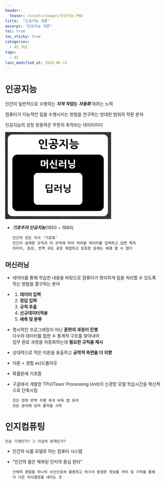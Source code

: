 ```yaml
---
header:
  teaser: /assets/images/인공지능.PNG
title:  "인공지능 개론"
excerpt: "인공지능 개론"
toc: true
toc_sticky: true
categories:
  - AI_개념
tags:
  - AI
last_modified_at: 2020-06-15
---
```

# 인공지능
인간이 일반적으로 수행하는 ***지적 작업***을 ***자동화*** 하려는 노력

컴퓨터가 지능적인 일을 수행시키는 방법을 연구하는 방대한 범위의 학문 분야  
  
인공지능의 성장 원동력은 무한히 축적되는 데이터이다

![인공지능](/assets/images/인공지능.PNG)

* ***기호주의 인공지능***(1950 ~ 1980)

      인간의 모든 지식 '기호화' 
      인간이 설계한 규칙과 이 규칙에 따라 처리할 데이터를 입력하고 답변 획득
      이미지, 음성, 번역 과도 같은 복잡하고 모호한 문제는 해결 할 수 없다
      
## 머신러닝
* 데이터를 통해 학습한 내용을 바탕으로 컴퓨터가 영리하게
  일을 처리할 수 있도록 하는 방법을 열구하는 분야
*
   1. **데이터 입력**    
   2. **정답 입력**    
   3. **규칙 추출**
   4. **신규데이터적용**
   5. **예측 및 분류**
* 명시적인 프로그래밍이 아닌 **훈련의 과정이 진행**  
  다수의 데이터를 접한 수 통계적 구조를 찾아내어  
  임무 완료 과정을 자동화하는데 **필요한 규칙을 제시**
* 상대적으로 적은 이론을 표출하고 **공학적 측면을 더 지향**
* 이론 < 경험 ex)드롭아웃
* 확률론에 기초함
* 구글에서 개발한 TPU(Tesor Processing Unit)이
  신경망 모델 학습시간을 혁신적으로 단축시킴
  
      진단 청취 번역 주행 투자 바둑 법 포커
      모든 분야에 있어 활약을 시작

# 인지컴퓨팅

    단순 기계인가? 그 이상의 존재인가?
    
* 인간의 뇌를 모델로 하는 컴퓨터 시스템
* "인간의 몸은 체화된 인지의 중심 원리"

      신체적 경험을 하나의 수단으로써 활용하고 여기서 발생한 정보를 처리 및 기억을 통해
      더 나은 의사결정을 내리는 것


